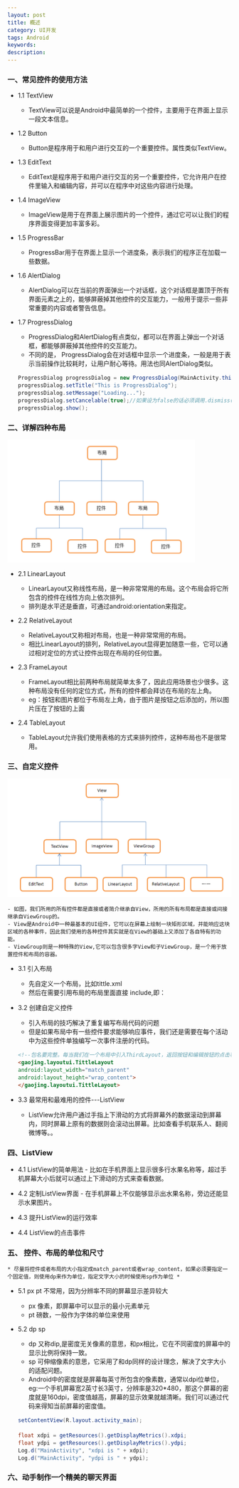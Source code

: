 ```yaml
---
layout: post
title: 概述
category: UI开发
tags: Android
keywords: 
description: 
---
```


### 一、常见控件的使用方法

- 1.1 TextView
    - TextView可以说是Android中最简单的一个控件，主要用于在界面上显示一段文本信息。

- 1.2 Button
    - Button是程序用于和用户进行交互的一个重要控件。属性类似TextView。

- 1.3 EditText
    - EditText是程序用于和用户进行交互的另一个重要控件，它允许用户在控件里输入和编辑内容，并可以在程序中对这些内容进行处理。

- 1.4 ImageView
    - ImageView是用于在界面上展示图片的一个控件，通过它可以让我们的程序界面变得更加丰富多彩。

- 1.5 ProgressBar
    - ProgressBar用于在界面上显示一个进度条，表示我们的程序正在加载一些数据。

- 1.6 AlertDialog
    - AlertDialog可以在当前的界面弹出一个对话框，这个对话框是置顶于所有界面元素之上的，能够屏蔽掉其他控件的交互能力，一般用于提示一些非常重要的内容或者警告信息。

- 1.7 ProgressDialog
    - ProgressDialog和AlertDialog有点类似，都可以在界面上弹出一个对话框，都能够屏蔽掉其他控件的交互能力。
    - 不同的是， ProgressDialog会在对话框中显示一个进度条，一般是用于表示当前操作比较耗时，让用户耐心等待。用法也同AlertDialog类似。
    ```java
    ProgressDialog progressDialog = new ProgressDialog(MainActivity.this);//构建ProgressDialog对象
    progressDialog.setTitle("This is ProgressDialog");
    progressDialog.setMessage("Loading...");
    progressDialog.setCancelable(true);//如果设为false的话必须调用.dismiss()来关闭
    progressDialog.show();
    ```

### 二、详解四种布局
![布局-控件](/_posts/img/布局-控件.png)

- 2.1 LinearLayout
    - LinearLayout又称线性布局，是一种非常常用的布局。这个布局会将它所包含的控件在线性方向上依次排列。
    - 排列是水平还是垂直，可通过android:orientation来指定。

- 2.2 RelativeLayout
    - RelativeLayout又称相对布局，也是一种非常常用的布局。
    - 相比LinearLayout的排列，RelativeLayout显得更加随意一些，它可以通过相对定位的方式让控件出现在布局的任何位置。

- 2.3 FrameLayout
    - FrameLayout相比前两种布局就简单太多了，因此应用场景也少很多。这种布局没有任何的定位方式，所有的控件都会拜访在布局的左上角。
    - eg：按钮和图片都位于布局左上角，由于图片是按钮之后添加的，所以图片压在了按钮的上面

- 2.4 TableLayout
    - TableLayout允许我们使用表格的方式来排列控件，这种布局也不是很常用。


### 三、自定义控件
![控件](/_posts/img/控件.png)

    - 如图，我们所用的所有控件都是直接或者简介继承自View，所用的所有布局都是直接或间接继承自ViewGroup的。
    - View是Android中一种最基本的UI组件，它可以在屏幕上绘制一块矩形区域，并能响应这块区域的各种事件，因此我们使用的各种控件其实就是在View的基础上又添加了各自特有的功能。
    - ViewGroup则是一种特殊的View,它可以包含很多字View和子ViewGroup，是一个用于放置控件和布局的容器。

- 3.1 引入布局
    - 先自定义一个布局，比如tittle.xml
    - 然后在需要引用布局的布局里面直接 include,即：<include layout="@layout/tittle" />

- 3.2 创建自定义控件
    - 引入布局的技巧解决了重复编写布局代码的问题
    - 但是如果布局中有一些控件要求能够响应事件，我们还是需要在每个活动中为这些控件单独编写一次事件注册的代码。
    ```html
    <!--包名要完整。每当我们在一个布局中引入ThirdLayout，返回按钮和编辑按钮的点击事件就已经自动实现好了，也是省去了很多编写重复代码的工作-->
    <gaojing.layoutui.TittleLayout
    android:layout_width="match_parent"
    android:layout_height="wrap_content">
    </gaojing.layoutui.TittleLayout>
    ```

- 3.3 最常用和最难用的控件---ListView
    - ListView允许用户通过手指上下滑动的方式将屏幕外的数据滚动到屏幕内，同时屏幕上原有的数据则会滚动出屏幕。比如查看手机联系人、翻阅微博等。。

### 四、ListView

- 4.1 ListView的简单用法
        - 比如在手机界面上显示很多行水果名称等，超过手机屏幕大小后就可以通过上下滑动的方式来查看数据。

- 4.2 定制ListView界面
        - 在手机屏幕上不仅能够显示出水果名称，旁边还能显示水果图片。

- 4.3 提升ListView的运行效率

- 4.4 ListView的点击事件

### 五、 控件、布局的单位和尺寸
    * 尽量将控件或者布局的大小指定成match_parent或者wrap_content，如果必须要指定一个固定值，则使用dp来作为单位，指定文字大小的时候使用sp作为单位 *

- 5.1 px pt 不常用，因为分辨率不同的屏幕显示差异较大
    - px 像素，即屏幕中可以显示的最小元素单元
    - pt 磅数，一般作为字体的单位来使用

- 5.2 dp sp
    - dp 又称dip,是密度无关像素的意思，和px相比，它在不同密度的屏幕中的显示比例将保持一致。
    - sp 可伸缩像素的意思，它采用了和dp同样的设计理念，解决了文字大小的适配问题。
    - Android中的密度就是屏幕每英寸所包含的像素数，通常以dpi位单位，eg:一个手机屏幕宽2英寸长3英寸，分辨率是320*480，那这个屏幕的密度就是160dpi，密度值越高，屏幕的显示效果就越清晰。我们可以通过代码来得知当前屏幕的密度值。
    ```java
    setContentView(R.layout.activity_main);

    float xdpi = getResources().getDisplayMetrics().xdpi;
    float ydpi = getResources().getDisplayMetrics().ydpi;
    Log.d("MainActivity", "xdpi is " + xdpi);
    Log.d("MainActivity", "ydpi is " + ydpi);
    ```

### 六、动手制作一个精美的聊天界面






